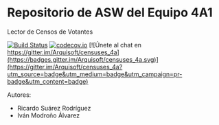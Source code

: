 # Repositorio de ASW del Equipo 4A1

Lector de Censos de Votantes

[![Build Status](https://travis-ci.org/Arquisoft/censuses_4a.svg?branch=master)](https://travis-ci.org/Arquisoft/censuses_4a)
[![codecov.io](https://codecov.io/github/Arquisoft/censuses_4a/coverage.svg?branch=master)](https://codecov.io/github/Arquisoft/censuses_4a?branch=master)
[![Únete al chat en https://gitter.im/Arquisoft/censuses_4a](https://badges.gitter.im/Arquisoft/censuses_4a.svg)](https://gitter.im/Arquisoft/censuses_4a?utm_source=badge&utm_medium=badge&utm_campaign=pr-badge&utm_content=badge)


Autores:

* Ricardo Suárez Rodríguez
* Iván Modroño Álvarez
